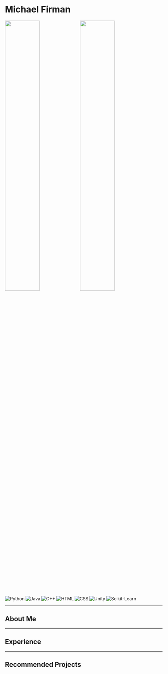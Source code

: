 # Michael Firman

<img align='left' width='47%' src="https://github-readme-stats.vercel.app/api?username=M-Firm2002&show_icons=true&theme=default"/>
<img align='left' width='47%' src="https://github-readme-stats.vercel.app/api/top-langs/?username=M-Firm2002&layout=compact"/>

<img align='left' alt='Python' src="https://img.shields.io/badge/python-3670A0?style=for-the-badge&logo=python&logoColor=ffdd54"/>
<img align='left' alt='Java' src="https://img.shields.io/badge/java-%23ED8B00.svg?style=for-the-badge&logo=java&logoColor=white"/>
<img align='left' alt='C++' src="https://img.shields.io/badge/c++-%2300599C.svg?style=for-the-badge&logo=c%2B%2B&logoColor=white"/>
<img align='left' alt='HTML' src="https://img.shields.io/badge/html5-%23E34F26.svg?style=for-the-badge&logo=html5&logoColor=white"/>
<img align='left' alt='CSS' src="https://img.shields.io/badge/css3-%231572B6.svg?style=for-the-badge&logo=css3&logoColor=white"/>
<img align='left' alt='Unity' src="https://img.shields.io/badge/unity-%23000000.svg?style=for-the-badge&logo=unity&logoColor=white"/>
<img alt='Scikit-Learn' src="https://img.shields.io/badge/scikit--learn-%23F7931E.svg?style=for-the-badge&logo=scikit-learn&logoColor=white"/>

---

## About Me

---

## Experience

---

## Recommended Projects
